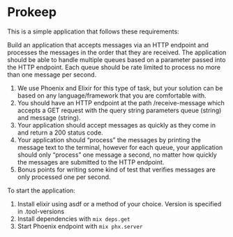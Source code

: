 # Prokeep

This is a simple application that follows these requirements:

Build an application that accepts messages via an HTTP endpoint and processes the messages in the order that they are received. The application should be able to handle multiple queues based on a parameter passed into the HTTP endpoint. Each queue should be rate limited to process no more than one message per second.
1. We use Phoenix and Elixir for this type of task, but your solution can be based on any language/framework that you are comfortable with.
2. You should have an HTTP endpoint at the path /receive-message which accepts a GET request with the query string parameters queue (string) and message (string).
3. Your application should accept messages as quickly as they come in and return a 200 status code.
4. Your application should “process” the messages by printing the message text to the terminal, however for each queue, your application should only “process” one message a second, no matter how quickly the messages are submitted to the HTTP endpoint.
5. Bonus points for writing some kind of test that verifies messages are only processed one per second.

To start the application:

1. Install elixir using asdf or a method of your choice. Version is specified in .tool-versions
2. Install dependencies with `mix deps.get`
3. Start Phoenix endpoint with `mix phx.server`

